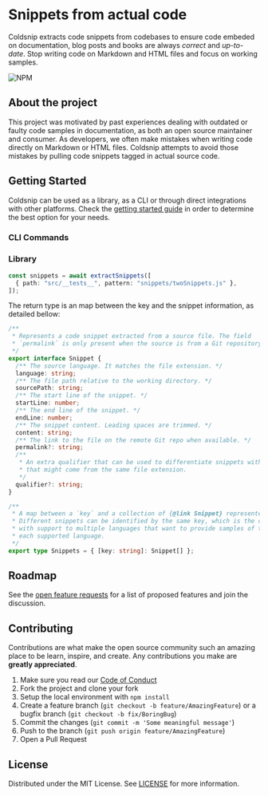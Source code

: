# Snippets from actual code

Coldsnip extracts code snippets from codebases to ensure code embeded on documentation, blog posts and books are always *correct* and *up-to-date*. Stop writing code on Markdown and HTML files and focus on working samples.


![NPM](https://img.shields.io/npm/v/@coldsnip/core?style=flat-square)


## About the project

This project was motivated by past experiences dealing with outdated or faulty code samples in documentation, as both an open source maintainer and consumer. As developers, we often make mistakes when writing code directly on Markdown or HTML files. Coldsnip attempts to avoid those mistakes by pulling code snippets tagged in actual source code.

## Getting Started

Coldsnip can be used as a library, as a CLI or through direct integrations with other platforms. Check the [getting started guide](https://roxlabs.github.io/coldsnip/getting-started/) in order to determine the best option for your needs.

### CLI Commands

<!-- commands -->
<!-- commandsstop -->

### Library

<!--- @snippet:include(readme.lib) --->
```ts
const snippets = await extractSnippets([
  { path: "src/__tests__", pattern: "snippets/twoSnippets.js" },
]);
```

The return type is an map between the key and the snippet information, as detailed bellow:

<!--- @snippet:include(readme.types) --->
```ts
/**
 * Represents a code snippet extracted from a source file. The field
 * `permalink` is only present when the source is from a Git repository.
 */
export interface Snippet {
  /** The source language. It matches the file extension. */
  language: string;
  /** The file path relative to the working directory. */
  sourcePath: string;
  /** The start line of the snippet. */
  startLine: number;
  /** The end line of the snippet. */
  endLine: number;
  /** The snippet content. Leading spaces are trimmed. */
  content: string;
  /** The link to the file on the remote Git repo when available. */
  permalink?: string;
  /**
   * An extra qualifier that can be used to differentiate snippets with the same key
   * that might come from the same file extension.
   */
  qualifier?: string;
}

/**
 * A map between a `key` and a collection of {@link Snippet} represented by it.
 * Different snippets can be identified by the same key, which is the case in projects
 * with support to multiple languages that want to provide samples of the same API in
 * each supported language.
 */
export type Snippets = { [key: string]: Snippet[] };
```

## Roadmap

See the [open feature requests](https://github.com/roxlabs/coldsnip/labels/enhancement) for a list of proposed features and join the discussion.

## Contributing

Contributions are what make the open source community such an amazing place to be learn, inspire, and create. Any contributions you make are **greatly appreciated**.

1. Make sure you read our [Code of Conduct](https://github.com/roxlabs/coldsnip/blob/main/CODE_OF_CONDUCT.md)
1. Fork the project and clone your fork
1. Setup the local environment with `npm install`
1. Create a feature branch (`git checkout -b feature/AmazingFeature`) or a bugfix branch (`git checkout -b fix/BoringBug`)
1. Commit the changes (`git commit -m 'Some meaningful message'`)
1. Push to the branch (`git push origin feature/AmazingFeature`)
1. Open a Pull Request


## License

Distributed under the MIT License. See [LICENSE](https://github.com/roxlabs/coldsnip/blob/main/LICENSE) for more information.
